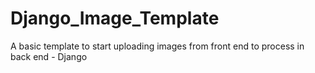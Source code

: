 # Django_Image_Template
A basic template to start uploading images from front end to process in back end - Django
